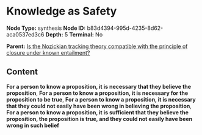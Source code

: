 # Knowledge as Safety

**Node Type:** synthesis
**Node ID:** b83d4394-995d-4235-8d62-aca0537ed3c6
**Depth:** 5
**Terminal:** No

**Parent:** [Is the Nozickian tracking theory compatible with the principle of closure under known entailment?](is-the-nozickian-tracking-theory-compatible-with-the-principle-of-closure-under-known-entailment-antithesis-8facb330-4ed5-45e8-9513-3dd430db8b62.md)

## Content

**For a person to know a proposition, it is necessary that they believe the proposition**, **For a person to know a proposition, it is necessary for the proposition to be true**, **For a person to know a proposition, it is necessary that they could not easily have been wrong in believing the proposition**, **For a person to know a proposition, it is sufficient that they believe the proposition, the proposition is true, and they could not easily have been wrong in such belief**
